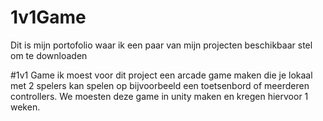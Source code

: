 # 1v1Game
Dit is mijn portofolio waar ik een paar van mijn projecten beschikbaar stel om te downloaden

#1v1 Game
ik moest voor dit project een arcade game maken die je lokaal met 2 spelers kan spelen op bijvoorbeeld een toetsenbord of meerderen controllers. We moesten deze game in unity maken en kregen hiervoor 1 weken.
